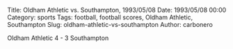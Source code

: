 Title: Oldham Athletic vs. Southampton, 1993/05/08
Date: 1993/05/08 00:00
Category: sports
Tags: football, football scores, Oldham Athletic, Southampton
Slug: oldham-athletic-vs-southampton
Author: carbonero


Oldham Athletic 4 - 3 Southampton
